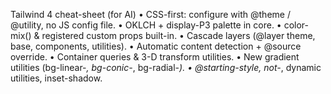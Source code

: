Tailwind 4 cheat-sheet (for AI)
• CSS-first: configure with @theme / @utility, no JS config file.
• OKLCH + display-P3 palette in core.
• color-mix() & registered custom props built-in.
• Cascade layers (@layer theme, base, components, utilities).
• Automatic content detection + @source override.
• Container queries & 3-D transform utilities.
• New gradient utilities (bg-linear-*, bg-conic-*, bg-radial-*).
• @starting-style, not-*, dynamic utilities, inset-shadow.